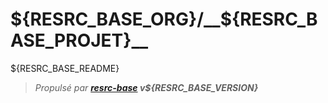 # ${RESRC_BASE_ORG}/__${RESRC_BASE_PROJET}__

${RESRC_BASE_README}

> _Propulsé par __[resrc-base](https://github.com/ressource-club/base) v${RESRC_BASE_VERSION}___
